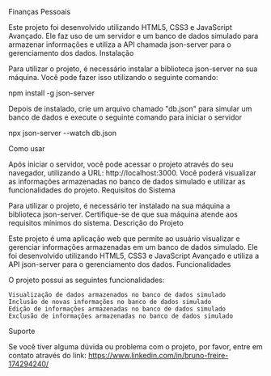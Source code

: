 Finanças Pessoais

Este projeto foi desenvolvido utilizando HTML5, CSS3 e JavaScript Avançado. Ele faz uso de um servidor e um banco de dados simulado para armazenar informações e utiliza a API chamada json-server para o gerenciamento dos dados.
Instalação

Para utilizar o projeto, é necessário instalar a biblioteca json-server na sua máquina. Você pode fazer isso utilizando o seguinte comando:

npm install -g json-server

Depois de instalado, crie um arquivo chamado "db.json" para simular um banco de dados e execute o seguinte comando para iniciar o servidor

npx json-server --watch db.json

Como usar

Após iniciar o servidor, você pode acessar o projeto através do seu navegador, utilizando a URL: http://localhost:3000. Você poderá visualizar as informações armazenadas no banco de dados simulado e utilizar as funcionalidades do projeto.
Requisitos do Sistema

Para utilizar o projeto, é necessário ter instalado na sua máquina a biblioteca json-server. Certifique-se de que sua máquina atende aos requisitos mínimos do sistema.
Descrição do Projeto

Este projeto é uma aplicação web que permite ao usuário visualizar e gerenciar informações armazenadas em um banco de dados simulado. Ele foi desenvolvido utilizando HTML5, CSS3 e JavaScript Avançado e utiliza a API json-server para o gerenciamento dos dados.
Funcionalidades

O projeto possui as seguintes funcionalidades:

    Visualização de dados armazenados no banco de dados simulado
    Inclusão de novas informações no banco de dados simulado
    Edição de informações armazenadas no banco de dados simulado
    Exclusão de informações armazenadas no banco de dados simulado

Suporte

Se você tiver alguma dúvida ou problema com o projeto, por favor, entre em contato através do link: https://www.linkedin.com/in/bruno-freire-174294240/
